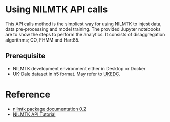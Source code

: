 # Using NILMTK API calls

This API calls method is the simpliest way for using NILMTK to injest data, data pre-processing and model training. The provided Jupyter notebooks are to show the steps to perform the analytics.  It consists of disaggregation algorithms; CO, FHMM and Hart85.

## Prerequisite

- NILMTK development environment either in Desktop or Docker
- UK-Dale dataset in h5 format. May refer to [UKEDC](https://data.ukedc.rl.ac.uk/browse/edc/efficiency/residential/EnergyConsumption/Domestic/UK-DALE-2017/UK-DALE-FULL-disaggregated).

# Reference
- [nilmtk package documentation 0.2](http://nilmtk.github.io/nilmtk/master/nilmtk.html)
- [NILMTK API Tutorial](https://github.com/nilmtk/nilmtk-contrib/blob/master/sample_notebooks/NILMTK%20API%20Tutorial.ipynb)
